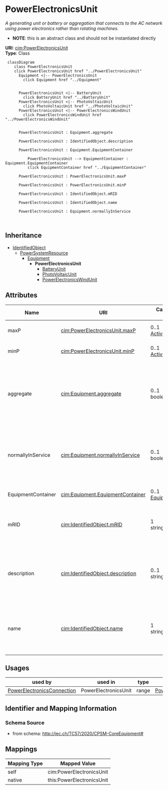 # PowerElectronicsUnit


_A generating unit or battery or aggregation that connects to the AC network using power electronics rather than rotating machines._




* __NOTE__: this is an abstract class and should not be instantiated directly


**URI**: [cim:PowerElectronicsUnit](http://iec.ch/TC57/CIM100#PowerElectronicsUnit)<br />
**Type**: Class




```mermaid
 classDiagram
    class PowerElectronicsUnit
    click PowerElectronicsUnit href "../PowerElectronicsUnit"
      Equipment <|-- PowerElectronicsUnit
        click Equipment href "../Equipment"
      

      PowerElectronicsUnit <|-- BatteryUnit
        click BatteryUnit href "../BatteryUnit"
      PowerElectronicsUnit <|-- PhotoVoltaicUnit
        click PhotoVoltaicUnit href "../PhotoVoltaicUnit"
      PowerElectronicsUnit <|-- PowerElectronicsWindUnit
        click PowerElectronicsWindUnit href "../PowerElectronicsWindUnit"
      
      
      PowerElectronicsUnit : Equipment.aggregate
        
      PowerElectronicsUnit : IdentifiedObject.description
        
      PowerElectronicsUnit : Equipment.EquipmentContainer
        
          PowerElectronicsUnit --> EquipmentContainer : Equipment.EquipmentContainer
          click EquipmentContainer href "../EquipmentContainer"
        
      PowerElectronicsUnit : PowerElectronicsUnit.maxP
        
      PowerElectronicsUnit : PowerElectronicsUnit.minP
        
      PowerElectronicsUnit : IdentifiedObject.mRID
        
      PowerElectronicsUnit : IdentifiedObject.name
        
      PowerElectronicsUnit : Equipment.normallyInService
        
      
```





## Inheritance
* [IdentifiedObject](IdentifiedObject.md)
    * [PowerSystemResource](PowerSystemResource.md)
        * [Equipment](Equipment.md)
            * **PowerElectronicsUnit**
                * [BatteryUnit](BatteryUnit.md)
                * [PhotoVoltaicUnit](PhotoVoltaicUnit.md)
                * [PowerElectronicsWindUnit](PowerElectronicsWindUnit.md)



## Attributes


| Name | URI | Cardinality and Range | Description | Inheritance |
| ---  | --- | --- | --- | --- |
| maxP | [cim:PowerElectronicsUnit.maxP](http://iec.ch/TC57/CIM100#PowerElectronicsUnit.maxP) | 0..1 <br />  [ActivePower](ActivePower.md)  | Maximum active power limit | direct |
| minP | [cim:PowerElectronicsUnit.minP](http://iec.ch/TC57/CIM100#PowerElectronicsUnit.minP) | 0..1 <br />  [ActivePower](ActivePower.md)  | Minimum active power limit | direct |
| aggregate | [cim:Equipment.aggregate](http://iec.ch/TC57/CIM100#Equipment.aggregate) | 0..1 <br />  boolean  | The aggregate flag provides an alternative way of representing an aggregated ... | [Equipment](Equipment.md) |
| normallyInService | [cim:Equipment.normallyInService](http://iec.ch/TC57/CIM100#Equipment.normallyInService) | 0..1 <br />  boolean  | Specifies the availability of the equipment under normal operating conditions | [Equipment](Equipment.md) |
| EquipmentContainer | [cim:Equipment.EquipmentContainer](http://iec.ch/TC57/CIM100#Equipment.EquipmentContainer) | 0..1 <br />  [EquipmentContainer](EquipmentContainer.md)  | Container of this equipment | [Equipment](Equipment.md) |
| mRID | [cim:IdentifiedObject.mRID](http://iec.ch/TC57/CIM100#IdentifiedObject.mRID) | 1 <br />  string  | Master resource identifier issued by a model authority | [IdentifiedObject](IdentifiedObject.md) |
| description | [cim:IdentifiedObject.description](http://iec.ch/TC57/CIM100#IdentifiedObject.description) | 0..1 <br />  string  | The description is a free human readable text describing or naming the object | [IdentifiedObject](IdentifiedObject.md) |
| name | [cim:IdentifiedObject.name](http://iec.ch/TC57/CIM100#IdentifiedObject.name) | 1 <br />  string  | The name is any free human readable and possibly non unique text naming the o... | [IdentifiedObject](IdentifiedObject.md) |





## Usages

| used by | used in | type | used |
| ---  | --- | --- | --- |
| [PowerElectronicsConnection](PowerElectronicsConnection.md) | PowerElectronicsUnit | range | [PowerElectronicsUnit](PowerElectronicsUnit.md) |






## Identifier and Mapping Information







### Schema Source


* from schema: http://iec.ch/TC57/2020/CPSM-CoreEquipment#





## Mappings

| Mapping Type | Mapped Value |
| ---  | ---  |
| self | cim:PowerElectronicsUnit |
| native | this:PowerElectronicsUnit |




